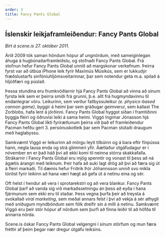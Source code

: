 ```yaml
---
order: 3
title: Fancy Pants Global
---
```


## Íslenskir leikjaframleiðendur: Fancy Pants Global

*Birt á scene.is 27. október 2011.*

Árið 2009 tók saman höndum hópur af ungnördum, með sameiginlegan áhuga á hugbúnaðarframleiðslu, og stofnaði Fancy Pants Global. Frá stofnun hefur Fancy Pants Global unnið að margskonar verkefnum. Þeirra fyrst var að útbúa iPhone leik fyrir Maxímús Músíkús, sem er lukkudýr fræðslustarfs sinfóníuhljómsveitarinnar, þar sem notendur geta m.a. spilað á hljóðfæri og púslað.

Þessa stundina eru frumkvöðlarnir hjá Fancy Pants Global að vinna að sínum fyrsta leik sem er þeirra smíði frá grunni, þ.e. allt frá hugmyndavinnu til  endanlegrar vöru. Leikurinn, sem verður fallbyssuleikur *(e. physics-based cannon game)*, byggir á heimi þar sem gráðugar geimverur, sem kallast The Zorblobs, hafa lent á jörðinni. Fancy Pants Global hyggst síðan í framtíðinni byggja fleiri og öðruvísi leiki á sama heimi. Viggó Ingimar Jónasson hjá Fancy Pants Global líkti fyrirætlunum þeirra við það ef framleiðendur Pacman hefðu gert 3. persónuskotleik þar sem Pacman stútaði draugum með haglabyssu.

Samkvæmt Viggó er leikurinn að mörgu leyti tilbúinn og á bara eftir fínpússa hann, negla lausa enda og strá glimmeri yfir. Áætlaður útgáfudagur er í nóvember en er það háð því að ekki komi til neinna stórra skakkafalla. Strákarnir í Fancy Pants Global eru mjög spenntir og vonast til þess að ná ágætis árangri með leiknum. Þeir hafa að auki lagt drög að því að færa sig út á fleiri markaði. Til dæmis hefur Friðrik Þór Jóhannsson unnið svo mikla tónlist fyrir leikinn að hana væri hægt að gefa út á netinu eina og sér.

Oft helst í hendur að vera í sprotarekstri og að vera blankur. Fancy Pants Global þarf að vanda sig við markaðssetningu án þess að eyða í hana fjármunum sem ekki eru til staðar. Þess vegna þurfa þeir að treysta á svokallað *viral marketing*, sem meðal annars felst í því að vekja á sér athygli með sniðugum myndböndum sem fólk dreifir sín á milli á netinu. Samkvæmt Viggó eru þeir stór hópur af nördum sem þurfi að finna leiðir til að höfða til annarra nörda.

Scene.is óskar Fancy Pants Global velgengni í sínum störfum og mun færa fréttir af þeim þegar nær dregur útgáfu leiksins.
